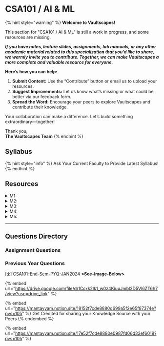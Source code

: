 # CSA101 / AI & ML

{% hint style="warning" %}
**Welcome to Vaultscapes!**

This section for "CSA101 / AI & ML" is still a work in progress, and some resources are missing.

_**If you have notes, lecture slides, assignments, lab manuals, or any other academic material related to this specialization that you’d like to share, we warmly invite you to contribute. Together, we can make Vaultscapes a more complete and valuable resource for everyone.**_

**Here’s how you can help:**

1. **Submit Content:** Use the “Contribute” button or email us to upload your resources.
2. **Suggest Improvements:** Let us know what’s missing or what could be better via our feedback form.
3. **Spread the Word:** Encourage your peers to explore Vaultscapes and contribute their knowledge.

Your collaboration can make a difference. Let’s build something extraordinary—together!

Thank you,\
**The Vaultscapes Team**
{% endhint %}

## Syllabus

{% hint style="info" %}
Ask Your Current Faculty to Provide Latest Syllabus!
{% endhint %}

## Resources

<details>

<summary>M1: </summary>

_**we warmly invite you to contribute**_

</details>

<details>

<summary>M2: </summary>

_**we warmly invite you to contribute**_

</details>

<details>

<summary>M3: </summary>

_**we warmly invite you to contribute**_

</details>

<details>

<summary>M4: </summary>

_**we warmly invite you to contribute**_

</details>

<details>

<summary>M5: </summary>

_**we warmly invite you to contribute**_

</details>

***

## Questions Directory

### Assignment Questions

### Previous Year Questions

\[⤓] [CSA101-End-Sem-PYQ-JAN2024 ](https://drive.google.com/file/d/1Ccxk2lk1_w0z4KiuuJmbl2D5Vl6ZT6h7/view?usp=drive_link)**\<See-Image-Below>**

{% embed url="https://drive.google.com/file/d/1Ccxk2lk1_w0z4KiuuJmbl2D5Vl6ZT6h7/view?usp=drive_link" %}

{% embed url="https://mantavyam.notion.site/18152f7cde8880d699a5f2e65f87374e?pvs=105" %}
Get Credited for sharing your Knowledge Source with your Peers
{% endembed %}

{% embed url="https://mantavyam.notion.site/17e52f7cde8880e0987fd06d33ef6019?pvs=105" %}
